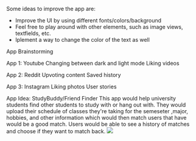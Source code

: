Some ideas to improve the app are:
- Improve the UI by using different fonts/colors/background
- Feel free to play around with other elements, such as image views, textfields, etc.
- Iplement a way to change the color of the text as well


App Brainstorming

App 1: Youtube
Changing between dark and light mode
Liking videos

App 2: Reddit
Upvoting content
Saved history

App 3: Instagram
Liking photos
User stories

App Idea: StudyBuddy/Friend Finder
This app would help university students find other students to study with or hang out with.
They would upload their schedule of classes they're taking for the semeseter ,major, hobbies, and other information which would then match users that have would be a good match. Users would be able to see a history of matches and choose if they want to match back.
![](https://imgur.com/a/epCTmUO)
